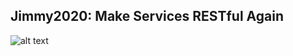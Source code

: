 ## Jimmy2020: Make Services RESTful Again


![alt text](https://headspring.com/wp-content/uploads/2017/10/jimmy-bogard.png "President Jimmy")
